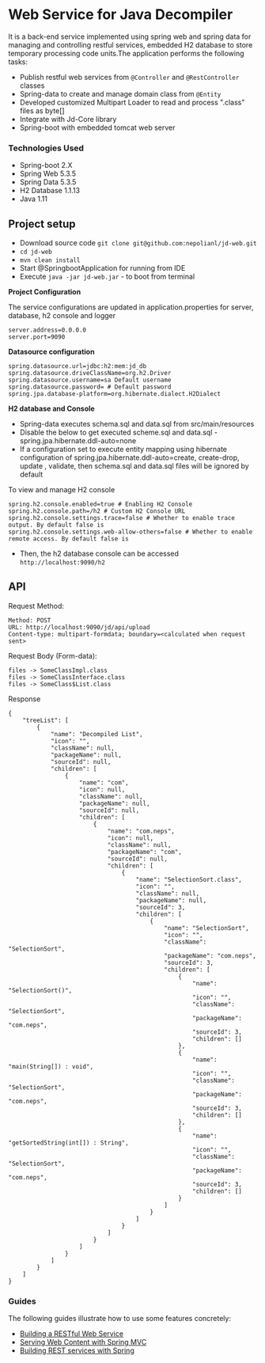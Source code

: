 # Web Service for Java Decompiler

It is a back-end service implemented using spring web and spring data for managing and controlling restful services, embedded H2 database to store temporary processing code units.The application performs the following tasks:

* Publish restful web services from `@Controller` and `@RestController` classes
* Spring-data to create and manage domain class from `@Entity`
* Developed customized Multipart Loader to read and process ".class" files as byte[]
* Integrate with Jd-Core library
* Spring-boot with embedded tomcat web server

### Technologies Used

* Spring-boot 2.X
* Spring Web 5.3.5
* Spring Data 5.3.5
* H2 Database 1.1.13
* Java 1.11

## Project setup

* Download source code `git clone git@github.com:nepolianl/jd-web.git`
* `cd jd-web`
* `mvn clean install`
* Start @SpringbootApplication for running from IDE
* Execute `java -jar jd-web.jar` - to boot from terminal

**Project Configuration**

The service configurations are updated in application.properties for server, database, h2 console and logger
	
	server.address=0.0.0.0
	server.port=9090
	
**Datasource configuration**

	spring.datasource.url=jdbc:h2:mem:jd_db
	spring.datasource.driveClassName=org.h2.Driver
	spring.datasource.username=sa Default username
	spring.datasource.password= # Default password
	spring.jpa.database-platform=org.hibernate.dialect.H2Dialect

**H2 database and Console**
* Spring-data executes schema.sql and data.sql from src/main/resources 
* Disable the below to get executed scheme.sql and data.sql -  spring.jpa.hibernate.ddl-auto=none
* If a configuration set to execute entity mapping using hibernate configuration of spring.jpa.hibernate.ddl-auto=create, create-drop, update , validate, then schema.sql and data.sql files will be ignored by default

To view and manage H2 console

	spring.h2.console.enabled=true # Enabling H2 Console
	spring.h2.console.path=/h2 # Custom H2 Console URL
	spring.h2.console.settings.trace=false # Whether to enable trace output. By default false is
	spring.h2.console.settings.web-allow-others=false # Whether to enable remote access. By default false is

* Then, the h2 database console can be accessed `http://localhost:9090/h2`

## API

Request Method:
	
	Method: POST
	URL: http://localhost:9090/jd/api/upload
	Content-type: multipart-formdata; boundary=<calculated when request sent>
	
Request Body (Form-data):
	
	files -> SomeClassImpl.class
	files -> SomeClassInterface.class
	files -> SomeClass$List.class

Response

	{
	    "treeList": [
	        {
	            "name": "Decompiled List",
	            "icon": "",
	            "className": null,
	            "packageName": null,
	            "sourceId": null,
	            "children": [
	                {
	                    "name": "com",
	                    "icon": null,
	                    "className": null,
	                    "packageName": null,
	                    "sourceId": null,
	                    "children": [
	                        {
	                            "name": "com.neps",
	                            "icon": null,
	                            "className": null,
	                            "packageName": "com",
	                            "sourceId": null,
	                            "children": [
	                                {
	                                    "name": "SelectionSort.class",
	                                    "icon": "",
	                                    "className": null,
	                                    "packageName": null,
	                                    "sourceId": 3,
	                                    "children": [
	                                        {
	                                            "name": "SelectionSort",
	                                            "icon": "",
	                                            "className": "SelectionSort",
	                                            "packageName": "com.neps",
	                                            "sourceId": 3,
	                                            "children": [
	                                                {
	                                                    "name": "SelectionSort()",
	                                                    "icon": "",
	                                                    "className": "SelectionSort",
	                                                    "packageName": "com.neps",
	                                                    "sourceId": 3,
	                                                    "children": []
	                                                },
	                                                {
	                                                    "name": "main(String[]) : void",
	                                                    "icon": "",
	                                                    "className": "SelectionSort",
	                                                    "packageName": "com.neps",
	                                                    "sourceId": 3,
	                                                    "children": []
	                                                },
	                                                {
	                                                    "name": "getSortedString(int[]) : String",
	                                                    "icon": "",
	                                                    "className": "SelectionSort",
	                                                    "packageName": "com.neps",
	                                                    "sourceId": 3,
	                                                    "children": []
	                                                }
	                                            ]
	                                        }
	                                    ]
	                                }
	                            ]
	                        }
	                    ]
	                }
	            ]
	        }
	    ]
	}

### Guides
The following guides illustrate how to use some features concretely:

* [Building a RESTful Web Service](https://spring.io/guides/gs/rest-service/)
* [Serving Web Content with Spring MVC](https://spring.io/guides/gs/serving-web-content/)
* [Building REST services with Spring](https://spring.io/guides/tutorials/bookmarks/)

